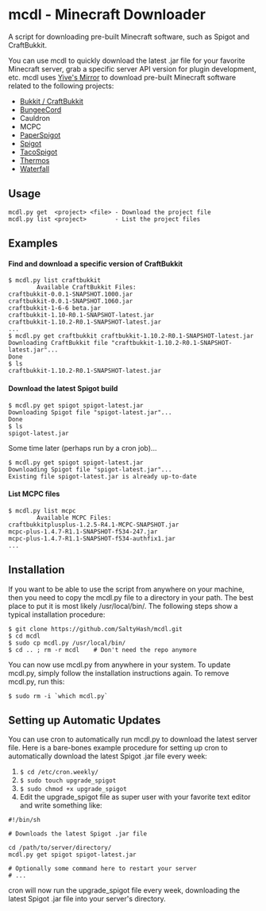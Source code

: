 # mcdl - Minecraft Downloader
A script for downloading pre-built Minecraft software, such as Spigot and CraftBukkit.

You can use mcdl to quickly download the latest .jar file for your favorite Minecraft server, grab a specific server API version for plugin development, etc. mcdl uses [Yive's Mirror](https://yivesmirror.com/) to download pre-built Minecraft software related to the following projects:
* [Bukkit / CraftBukkit](https://bukkit.org/)
* [BungeeCord](https://www.spigotmc.org/)
* Cauldron
* MCPC
* [PaperSpigot](https://github.com/PaperMC/Paper)
* [Spigot](https://www.spigotmc.org/)
* [TacoSpigot](https://github.com/TacoSpigot/TacoSpigot)
* [Thermos](https://cyberdynecc.github.io/Thermos/)
* [Waterfall](https://github.com/WaterfallMC/Waterfall)

## Usage
```
mcdl.py get  <project> <file> - Download the project file
mcdl.py list <project>        - List the project files
```

## Examples
#### Find and download a specific version of CraftBukkit
```
$ mcdl.py list craftbukkit
        Available CraftBukkit Files:
craftbukkit-0.0.1-SNAPSHOT.1000.jar
craftbukkit-0.0.1-SNAPSHOT.1060.jar
craftbukkit-1-6-6 beta.jar
craftbukkit-1.10-R0.1-SNAPSHOT-latest.jar
craftbukkit-1.10.2-R0.1-SNAPSHOT-latest.jar
...
$ mcdl.py get craftbukkit craftbukkit-1.10.2-R0.1-SNAPSHOT-latest.jar
Downloading CraftBukkit file "craftbukkit-1.10.2-R0.1-SNAPSHOT-latest.jar"...
Done
$ ls
craftbukkit-1.10.2-R0.1-SNAPSHOT-latest.jar
```

#### Download the latest Spigot build
```
$ mcdl.py get spigot spigot-latest.jar
Downloading Spigot file "spigot-latest.jar"...
Done
$ ls
spigot-latest.jar
```
Some time later (perhaps run by a cron job)...
```
$ mcdl.py get spigot spigot-latest.jar
Downloading Spigot file "spigot-latest.jar"...
Existing file spigot-latest.jar is already up-to-date
```

#### List MCPC files
```
$ mcdl.py list mcpc
        Available MCPC Files:
craftbukkitplusplus-1.2.5-R4.1-MCPC-SNAPSHOT.jar
mcpc-plus-1.4.7-R1.1-SNAPSHOT-f534-247.jar
mcpc-plus-1.4.7-R1.1-SNAPSHOT-f534-authfix1.jar
...
```

## Installation
If you want to be able to use the script from anywhere on your machine, then you need to copy the mcdl.py file to a directory in your path.  The best place to put it is most likely /usr/local/bin/.  The following steps show a typical installation procedure:
```
$ git clone https://github.com/SaltyHash/mcdl.git
$ cd mcdl
$ sudo cp mcdl.py /usr/local/bin/
$ cd .. ; rm -r mcdl    # Don't need the repo anymore
```
You can now use mcdl.py from anywhere in your system.  To update mcdl.py, simply follow the installation instructions again.  To remove mcdl.py, run this:
```
$ sudo rm -i `which mcdl.py`
```

## Setting up Automatic Updates
You can use cron to automatically run mcdl.py to download the latest server file.  Here is a bare-bones example procedure for setting up cron to automatically download the latest Spigot .jar file every week:
1. `$ cd /etc/cron.weekly/`
1. `$ sudo touch upgrade_spigot`
1. `$ sudo chmod +x upgrade_spigot`
1. Edit the upgrade_spigot file as super user with your favorite text editor and write something like:
```
#!/bin/sh

# Downloads the latest Spigot .jar file

cd /path/to/server/directory/
mcdl.py get spigot spigot-latest.jar

# Optionally some command here to restart your server
# ...
```
cron will now run the upgrade_spigot file every week, downloading the latest Spigot .jar file into your server's directory.
